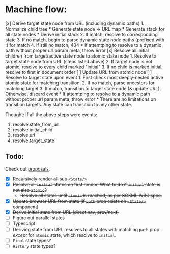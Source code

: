# Machine flow:
[x] Derive target state node from URL (including dynamic paths)
    1. Normalize child tree
        * Generate state node -> URL map
        * Generate stack for all state nodes
        * Derive initial stack
    2. If match, resolve to corresponding state
    3. If no match, begin to parse dynamic state node paths (prefixed with :) for match
    4. If still no match, 404
        *  If attemtping to resolve to a dynamic path without proper url param meta, throw error
[x] Resolve all initial children from target/active state node to atomic state node
    1. Resolve to target state node from URL (steps listed above)
    2. If target node is not atomic, resolve to every child marked "initial"
    3. If no child is marked initial, resolve to first in document order
[ ] Update URL from atomic node
[ ] Resolve to target state upon event
    1. First check most deeply-nested active atomic state for matching transition.
    2. If no match, parse ancestors for matching target
    3. If match, transition to target state node (& update URL). Otherwise, discard event
        * If attemtping to resolve to a dynamic path without proper url param meta, throw error
        * There are no limitations on transition targets. Any state can transition to any other state.

Thought: If all the above steps were events:
1. resolve.state_from_url
2. resolve.initial_child
3. resolve.url
4. resolve.target_state

## Todo:
Check out [proposals](./docs/Proposals.md).
- [x] ~~Recursively render all sub `<State/>`~~
- [x] ~~Resolve all `initial` states on first render. What to do if `initial` state is not also `atomic`?~~
    * ~~Resolve all states until `atomic` is reached, as per SCXML W3C spec.~~
- [x] ~~Update browser URL from state (if `path` prop exists on `<State/>` component)~~
- [x] ~~Derive initial state from URL (direct nav, prev/next)~~
- [ ] Figure out parallel states
- [ ] Typescript
- [ ] Deriving state from URL resolves to all states with matching `path` prop *except* for `atomic` state, which resolve to `initial`.
- [ ] `Final` state types?
- [ ] `History` state types?
